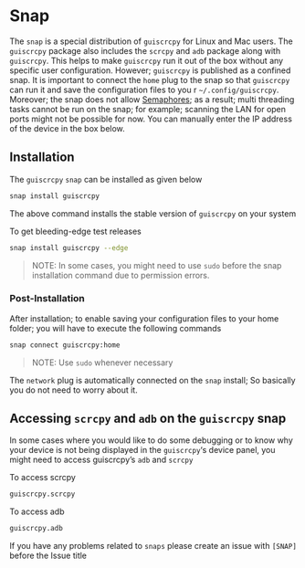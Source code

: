 # Snap

The `snap` is a special distribution of `guiscrcpy` for Linux and Mac users. The `guiscrcpy` package also includes the `scrcpy` and `adb` package along with `guiscrcpy`. This helps to make `guiscrcpy` run it out of the box without any specific user configuration. However; `guiscrcpy` is published as a confined snap. It is important to connect the `home` plug to the snap so that `guiscrcpy` can run it and save the configuration files to you r `~/.config/guiscrcpy`. Moreover; the snap does not allow [Semaphores](https://google.com/search?=semaphores+multiprocessing); as a result; multi threading tasks cannot be run on the snap; for example; scanning the LAN for open ports might not be possible for now. You can manually enter the IP address of the device in the box below.

## Installation

The `guiscrcpy` `snap` can be installed as given below

```bash
snap install guiscrcpy
```

The above command installs the stable version of `guiscrcpy` on your system

To get bleeding-edge test releases

```bash
snap install guiscrcpy --edge
```

> NOTE: In some cases, you might need to use `sudo` before the snap installation command due to permission errors.

### Post-Installation

After installation; to enable saving your configuration files to your home folder; you will have to execute the following commands

```bash
snap connect guiscrcpy:home
```

> NOTE: Use `sudo` whenever necessary

The `network` plug is automatically connected on the `snap` install; So basically you do not need to worry about it.



## Accessing `scrcpy` and `adb` on the `guiscrcpy` snap

In some cases where you would like to do some debugging or to know why your device is not being displayed in the `guiscrcpy`‘s device panel, you might need to access guiscrcpy’s `adb` and `scrcpy`

To access scrcpy

```bash
guiscrcpy.scrcpy
```

To access adb

```bash
guiscrcpy.adb
```

If you have any problems related to `snaps` please create an issue with `[SNAP]` before the Issue title



